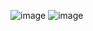 ![image](https://user-images.githubusercontent.com/43849911/83726265-ea86de80-a660-11ea-9f7d-2e69327b884e.png)
![image](https://user-images.githubusercontent.com/43849911/83726627-6ed96180-a661-11ea-8c1a-0bab1e8e9df4.png)
